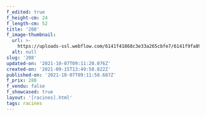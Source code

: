```yaml
---
f_edited: true
f_height-cm: 24
f_length-cm: 52
title: '208'
f_image-thumbnail:
  url: >-
    https://uploads-ssl.webflow.com/6141f41868c3e33a265cbfe7/6141f9fa89bef937877be1bf_208-a.jpg
  alt: null
slug: '208'
updated-on: '2021-10-07T09:11:20.076Z'
created-on: '2021-09-15T13:49:58.822Z'
published-on: '2021-10-07T09:11:58.687Z'
f_prix: 280
f_vendu: false
f_showcased: true
layout: '[racines].html'
tags: racines
---
```



